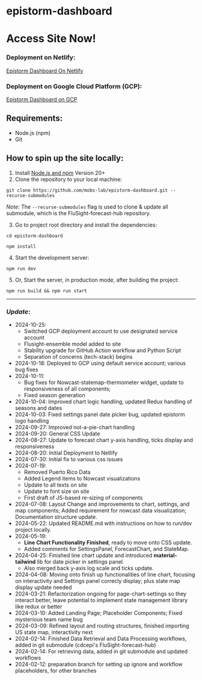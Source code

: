 # epistorm-dashboard

# Access Site Now!

### Deployment on Netlify:

[Epistorm Dashboard On Netlify](https://fluforecast.netlify.app/)

### Deployment on Google Cloud Platform (GCP): 

[Epistorm Dashboard on GCP](https://epistorm-dashboard.uk.r.appspot.com/)

## Requirements:

- Node.js (npm)
- Git

## How to spin up the site locally:

1. Install [Node.js and npm](https://docs.npmjs.com/downloading-and-installing-node-js-and-npm) Version 20+
2. Clone the repository to your local machine:

```git clone https://github.com/mobs-lab/epistorm-dashboard.git --recurse-submodules```

_Note_: The `--recurse-submodules` flag is used to clone & update all submodule, which is the FluSight-forecast-hub repository.

3. Go to project root directory and install the dependencies:

```cd epistorm-dashboard```

```npm install```

4. Start the development server:

```npm run dev```

5. Or, Start the server, in production mode, after building the project:

```npm run build && npm run start```

---

### _Update_:
- 2024-10-25:
  - Switched GCP deployment account to use designated service account
  - Flusight-ensemble model added to site
  - Stability upgrade for GitHub Action workflow and Python Script
  - Separation of concerns (tech-stack) begins
- 2024-10-18: Deployed to GCP using default service account; various bug fixes
- 2024-10-11: 
  - Bug fixes for Nowcast-statemap-thermometer widget, update to responsiveness of all components;
  - Fixed season generation
- 2024-10-04: Improved chart logic handling, updated Redux handling of seasons and dates
- 2024-10-03: Fixed settings panel date picker bug, updated epistorm logo handling
- 2024-09-27: Improved not-a-pie-chart handling
- 2024-09-20: General CSS Update
- 2024-08-27: Update to forecast chart y-axis handling, ticks display and responsiveness
- 2024-08-20: Initial Deployment to Netlify
- 2024-07-30: Initial fix to various css issues
- 2024-07-19:
  - Removed Puerto Rico Data
  - Added Legend items to Nowcast visualizations
  - Update to all texts on site
  - Update to font size on site
  - First draft of JS-based re-sizing of components
- 2024-07-08: Layout Change and improvements to chart, settings, and map components; Added requirement for nowcast data visualization; Documentation structure update.
- 2024-05-22: Updated README.md with instructions on how to run/dev project locally.
- 2024-05-19:
  - **Line Chart Functionality Finished**, ready to move onto CSS update.
  - Added comments for SettingsPanel, ForecastChart, and StateMap.
- 2024-04-25: Finished line chart update and introduced **material-tailwind** lib for date picker in settings panel.
  - Also merged back y-axis log scale and ticks update.
- 2024-04-08: Moving onto finish up functionalities of line chart, focusing on interactivity and Settings panel correcly
  display; plus state map display update needed
- 2024-03-21: Refactorization ongoing for page-chart-settings so they interact better, leave potential to implement
  state management library like redux or better
- 2024-03-10: Added Landing Page; Placeholder Components; Fixed mysterious team name bug
- 2024-03-09: Refined layout and routing structures, finished importing US state map, interactivity next
- 2024-02-14: Finished Data Retrieval and Data Processing workflows, added in git submodule (cdcepi's
  FluSight-forecast-hub)
- 2024-02-14: For retrieving data, added in git submodule and updated workflows
- 2024-02-12: preparation branch for setting up ignore and workflow placeholders, for other branches